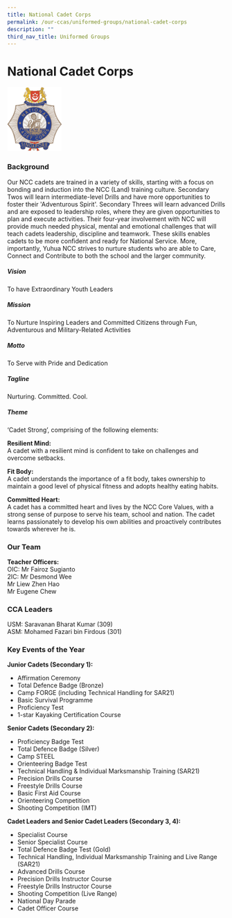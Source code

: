 ```yaml
---
title: National Cadet Corps
permalink: /our-ccas/uniformed-groups/national-cadet-corps
description: ""
third_nav_title: Uniformed Groups
---
```

# **National Cadet Corps**

<img src="/images/ncc.png" 
     style="width:25%">

### Background

Our NCC cadets are trained in a variety of skills, starting with a focus on bonding and induction into the NCC (Land) training culture. Secondary Twos will learn intermediate-level Drills and have more opportunities to foster their 'Adventurous Spirit'. Secondary Threes will learn advanced Drills and are exposed to leadership roles, where they are given opportunities to plan and execute activities. Their four-year involvement with NCC will provide much needed physical, mental and emotional challenges that will teach cadets leadership, discipline and teamwork. These skills enables cadets to be more confident and ready for National Service. More, importantly, Yuhua NCC strives to nurture students who are able to Care, Connect and Contribute to both the school and the larger community.


##### Vision
To have Extraordinary Youth Leaders

##### Mission
To Nurture Inspiring Leaders and Committed Citizens through Fun, Adventurous and Military-Related Activities

##### Motto
To Serve with Pride and Dedication

##### Tagline
Nurturing. Committed. Cool.

##### Theme
‘Cadet Strong’, comprising of the following elements:



**Resilient Mind:**   
A cadet with a resilient mind is confident to take on challenges and overcome setbacks.

**Fit Body:**   
A cadet understands the importance of a fit body, takes ownership to maintain a good level of physical fitness and adopts healthy eating habits.

**Committed Heart:**  
A cadet has a committed heart and lives by the NCC Core Values, with a strong sense of purpose to serve his team, school and nation. The cadet learns passionately to develop his own abilities and proactively contributes towards wherever he is.



### Our Team

**Teacher Officers:**   
OIC: Mr Fairoz Sugianto   
2IC: Mr Desmond Wee   
Mr Liew Zhen Hao   
Mr Eugene Chew

### CCA Leaders
USM: Saravanan Bharat Kumar (309)   
ASM: Mohamed Fazari bin Firdous (301)


### Key Events of the Year
**Junior Cadets (Secondary 1):** 
* Affirmation Ceremony  
* Total Defence Badge (Bronze)   
* Camp FORGE (including Technical Handling for SAR21)
* Basic Survival Programme
* Proficiency Test
* 1-star Kayaking Certification Course

**Senior Cadets (Secondary 2):**

* Proficiency Badge Test
* Total Defence Badge (Silver)
* Camp STEEL
* Orienteering Badge Test
* Technical Handling & Individual Marksmanship Training (SAR21)
* Precision Drills Course
* Freestyle Drills Course
* Basic First Aid Course
* Orienteering Competition
* Shooting Competition (IMT)

**Cadet Leaders and Senior Cadet Leaders (Secondary 3, 4):**   

* Specialist Course
* Senior Specialist Course
* Total Defence Badge Test (Gold)
* Technical Handling, Individual Marksmanship Training and Live Range (SAR21)
* Advanced Drills Course
* Precision Drills Instructor Course
* Freestyle Drills Instructor Course
* Shooting Competition (Live Range)
* National Day Parade
* Cadet Officer Course